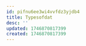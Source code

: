 ```yaml
---
id: pifnu6ee3wi4vvfdz3yjdb4
title: Typesofdat
desc: ''
updated: 1746870817399
created: 1746870817399
---
```

